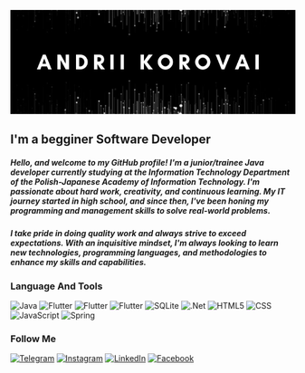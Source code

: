 ![Header](https://github.com/akorovai/akorovai/blob/main/assets/main_logo.png)

## I'm a begginer Software Developer

##### Hello, and welcome to my GitHub profile! I'm a junior/trainee Java developer currently studying at the Information Technology Department of the Polish-Japanese Academy of Information Technology. I'm passionate about hard work, creativity, and continuous learning. My IT journey started in high school, and since then, I've been honing my programming and management skills to solve real-world problems.

##### I take pride in doing quality work and always strive to exceed expectations. With an inquisitive mindset, I'm always looking to learn new technologies, programming languages, and methodologies to enhance my skills and capabilities.
### Language And Tools

![Java](https://img.shields.io/badge/java-000000.svg?style=for-the-badge&logo=openjdk&logoColor=white)
![Flutter](https://img.shields.io/badge/Python-000000?style=for-the-badge&logo=python&logoColor=white)
![Flutter](https://img.shields.io/badge/C%2B%2B-000000?style=for-the-badge&logo=c%2B%2B&logoColor=white)
![Flutter](https://img.shields.io/badge/C%23-000000?style=for-the-badge&logo=c-sharp&logoColor=white)
![SQLite](https://img.shields.io/badge/sql-000000.svg?style=for-the-badge&logo=sqlite&logoColor=white)
![.Net](https://img.shields.io/badge/.NET-000000?style=for-the-badge&logo=.net&logoColor=white)
![HTML5](https://img.shields.io/badge/HTML5-E34F26?style=for-the-badge&logo=html5&logoColor=white)
![CSS](https://img.shields.io/badge/CSS-239120?&style=for-the-badge&logo=css3&logoColor=white)
![JavaScript](https://img.shields.io/badge/JavaScript-F7DF1E?style=for-the-badge&logo=javascript&logoColor=black)
![Spring](https://img.shields.io/badge/Spring-6DB33F?style=for-the-badge&logo=spring&logoColor=white)

### Follow Me
[![Telegram](https://img.shields.io/badge/-Telegram-090909?style=for-the-badge&logo=telegram&logoColor=27A0D9)](https://t.me/andriikorovai)
[![Instagram](https://img.shields.io/badge/-Instagram-090909?style=for-the-badge&logo=instagram&logoColor=B4068E)](https://www.instagram.com/aktej_)
[![LinkedIn](https://img.shields.io/badge/-LinkedIn-090909?style=for-the-badge&logo=linkedin&logoColor=007BB6)](https://www.linkedin.com/in/andrii-korovai)
[![Facebook](https://img.shields.io/badge/-Facebook-090909?style=for-the-badge&logo=Facebook&logoColor=1195F5)](https://www.facebook.com/andriikorovai/)

